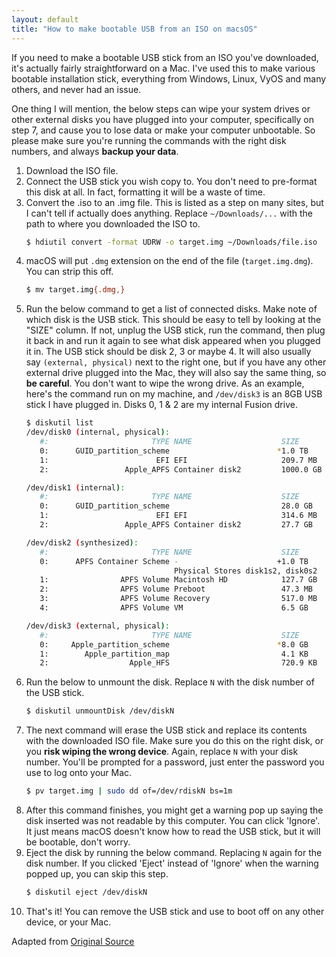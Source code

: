 ```yaml
---
layout: default
title: "How to make bootable USB from an ISO on macsOS"
---
```


If you need to make a bootable USB stick from an ISO you've downloaded, it's
actually fairly straightforward on a Mac.  I've used this to make various
bootable installation stick, everything from Windows, Linux, VyOS and many
others, and never had an issue.

One thing I will mention, the below steps can wipe your system drives or other
external disks you have plugged into your computer, specifically on step 7, and
cause you to lose data or make your computer unbootable. So please make sure
you're running the commands with the right disk numbers, and always **backup
your data**.

1. Download the ISO file.
1. Connect the USB stick you wish copy to. You don't need to pre-format this
disk at all.  In fact, formatting it will be a waste of time.
1. Convert the .iso to an .img file.  This is listed as a step on many sites,
but I can't tell if actually does anything.  Replace `~/Downloads/...` with the
path to where you downloaded the ISO to.
    ```BASH
    $ hdiutil convert -format UDRW -o target.img ~/Downloads/file.iso
    ```
1. macOS will put `.dmg` extension on the end of the file (`target.img.dmg`).
You can strip this off.
    ```BASH
    $ mv target.img{.dmg,}
    ```
1. Run the below command to get a list of connected disks.  Make note of which
disk is the USB stick.  This should be easy to tell by looking at the "SIZE"
column.  If not, unplug the USB stick, run the command, then plug it back in
and run it again to see what disk appeared when you plugged it in.  The USB
stick should be disk 2, 3 or maybe 4.  It will also usually say `(external,
physical)` next to the right one, but if you have any other external drive
plugged into the Mac, they will also say the same thing, so **be careful**.
You don't want to wipe the wrong drive.  As an example, here's the command run
on my machine, and `/dev/disk3` is an 8GB USB stick I have plugged in.  Disks
0, 1 & 2 are my internal Fusion drive.
    ```BASH
    $ diskutil list
    /dev/disk0 (internal, physical):
       #:                       TYPE NAME                    SIZE       IDENTIFIER
       0:      GUID_partition_scheme                        *1.0 TB     disk0
       1:                        EFI EFI                     209.7 MB   disk0s1
       2:                 Apple_APFS Container disk2         1000.0 GB  disk0s2

    /dev/disk1 (internal):
       #:                       TYPE NAME                    SIZE       IDENTIFIER
       0:      GUID_partition_scheme                         28.0 GB    disk1
       1:                        EFI EFI                     314.6 MB   disk1s1
       2:                 Apple_APFS Container disk2         27.7 GB    disk1s2

    /dev/disk2 (synthesized):
       #:                       TYPE NAME                    SIZE       IDENTIFIER
       0:      APFS Container Scheme -                      +1.0 TB     disk2
                                     Physical Stores disk1s2, disk0s2
       1:                APFS Volume Macintosh HD            127.7 GB   disk2s1
       2:                APFS Volume Preboot                 47.3 MB    disk2s2
       3:                APFS Volume Recovery                517.0 MB   disk2s3
       4:                APFS Volume VM                      6.5 GB     disk2s4

    /dev/disk3 (external, physical):
       #:                       TYPE NAME                    SIZE       IDENTIFIER
       0:     Apple_partition_scheme                        *8.0 GB     disk3
       1:        Apple_partition_map                         4.1 KB     disk3s1
       2:                  Apple_HFS                         720.9 KB   disk3s2
    ```
1. Run the below to unmount the disk.  Replace `N` with the disk number of the
USB stick.
    ```BASH
    $ diskutil unmountDisk /dev/diskN
    ```
1. The next command will erase the USB stick and replace its contents with the
downloaded ISO file.  Make sure you do this on the right disk, or you **risk
wiping the wrong device**.  Again, replace `N` with your disk number.  You'll be
prompted for a password, just enter the password you use to log onto your Mac.
    ```BASH
    $ pv target.img | sudo dd of=/dev/rdiskN bs=1m
    ```
1. After this command finishes, you might get a warning pop up saying the disk
inserted was not readable by this computer.  You can click 'Ignore'.  It just
means macOS doesn't know how to read the USB stick, but it will be bootable,
don't worry.
1. Eject the disk by running the below command.  Replacing `N` again for the
disk number.  If you clicked 'Eject' instead of 'Ignore' when the warning popped
up, you can skip this step.
    ```BASH
    $ diskutil eject /dev/diskN
    ```
1. That's it!  You can remove the USB stick and use to boot off on any other
device, or your Mac.

Adapted from [Original Source](https://help.ubuntu.com/community/How%20to%20install%20Ubuntu%20on%20MacBook%20using%20USB%20Stick)
